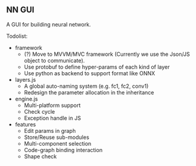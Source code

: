 NN GUI
---

A GUI for building neural network.

Todolist:
- framework
  - (?) Move to MVVM/MVC framework (Currently we use the Json/JS object to communicate).
  - Use protobuf to define hyper-params of each kind of layer
  - Use python as backend to support format like ONNX
- layers.js
  - A global auto-naming system (e.g. fc1, fc2, conv1)
  - Redesign the parameter allocation in the inheritance
- engine.js
  - Multi-platform support
  - Check cycle
  - Exception handle in JS
- features
  - Edit params in graph
  - Store/Reuse sub-modules
  - Multi-component selection
  - Code-graph binding interaction
  - Shape check
